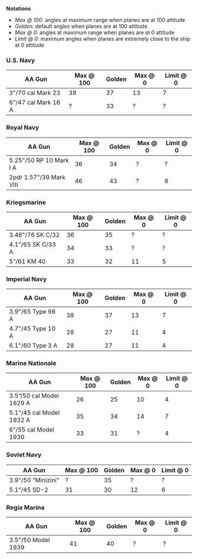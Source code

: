 **Notations**
- *Max @ 100*: angles at maximum range when planes are at 100 attitude
- *Golden*: default angles when planes are at 100 attitude
- *Max @ 0*: angles at maximum range when planes are at 0 attitude
- *Limit @ 0*: maximum angles when planes are extremely close to the ship at 0 attitude

### U.S. Navy
| AA Gun | Max @ 100 | Golden | Max @ 0 | Limit @ 0 |
| ------ | --------- | ------ | ------- | --------- |
| 3"/70 cal Mark 23 | 38 | 37 | 13 | 7 |
| 6"/47 cal Mark 16 A | ? | 33 | ? | ? |

### Royal Navy
| AA Gun | Max @ 100 | Golden | Max @ 0 | Limit @ 0 |
| ------ | --------- | ------ | ------- | --------- |
| 5.25"/50 RP 10 Mark I A | 36 | 34 | ? | ? |
| 2pdr 1.57"/39 Mark VIII | 46 | 43 | ? | 8 |

### Kriegsmarine
| AA Gun | Max @ 100 | Golden | Max @ 0 | Limit @ 0 |
| ------ | --------- | ------ | ------- | --------- |
| 3.46"/76 SK C/32 | 36 | 35 | ? | ? |
| 4.1"/65 SK C/33 A | 34 | 33 | ? | ? |
| 5"/61 KM 40 | 33 | 32 | 11 | 5 |

### Imperial Navy
| AA Gun | Max @ 100 | Golden | Max @ 0 | Limit @ 0 |
| ------ | --------- | ------ | ------- | --------- |
| 3.9"/65 Type 98 A | 38 | 37 | 13 | 7 |
| 4.7"/45 Type 10 A | 28 | 27 | 11 | 4 |
| 6.1"/60 Type 3 A | 28 | 27 | 11 | 4 |

### Marine Nationale
| AA Gun | Max @ 100 | Golden | Max @ 0 | Limit @ 0 |
| ------ | --------- | ------ | ------- | --------- |
| 3.5“/50 cal Model 1929 A | 26 | 25 | 10 | 4 |
| 5.1"/45 cal Model 1932 A | 35 | 34 | 14 | 7 |
| 6"/55 cal Model 1930 | 33 | 31 | ? | 4 |

### Soviet Navy
| AA Gun | Max @ 100 | Golden | Max @ 0 | Limit @ 0 |
| ------ | --------- | ------ | ------- | --------- |
| 3.9"/50 "Minizini" | ? | 35 | ? | ? |
| 5.1"/45 SD-2 | 31 | 30 | 12 | 6 |

### Regia Marina
| AA Gun | Max @ 100 | Golden | Max @ 0 | Limit @ 0 |
| ------ | --------- | ------ | ------- | --------- |
| 3.5"/50 Model 1939 | 41 | 40 | ? | ? |
